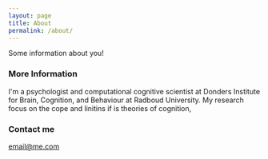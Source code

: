 ```yaml
---
layout: page
title: About
permalink: /about/
---
```


Some information about you!

### More Information

I'm a psychologist and computational cognitive scientist at Donders Institute for Brain, Cognition, and Behaviour at Radboud University. My research focus on the cope and linitins if is theories of cognition,

### Contact me

[email@me.com](mailto:i.vanrooij@me.com)
